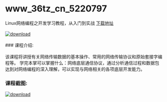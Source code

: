 # www_36tz_cn_5220797
Linux网络编程之开发学习教程，从入门到实战
[下载地址](http://www.36tz.cn/article/5220797 "下载地址")
<br/></br>[![download](http://36tz.cn/muke_img/2021_08_1-46-300x147.png "下载地址")](http://www.36tz.cn/article/5220797 "下载地址")
<br/></br>### 课程介绍:<br/></br>该课程将讲授有关网络传输数据的基本操作、常用的网络传输协议和原始套接字编程等。
学完本掌可以掌握什么：网络底层通信协议，通过分析通信过程和数据包达到对网络编程的深入理解，可以实现与网络相关的各项底层开发能力。

### 课程截图:
[![download](http://36tz.cn/muke_img/2021_08_2-44.png "下载地址")](http://www.36tz.cn/article/5220797 "下载地址")
